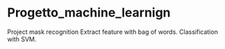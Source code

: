 # Progetto_machine_learnign
Project mask recognition 
Extract feature with bag of words.
Classification with SVM.
